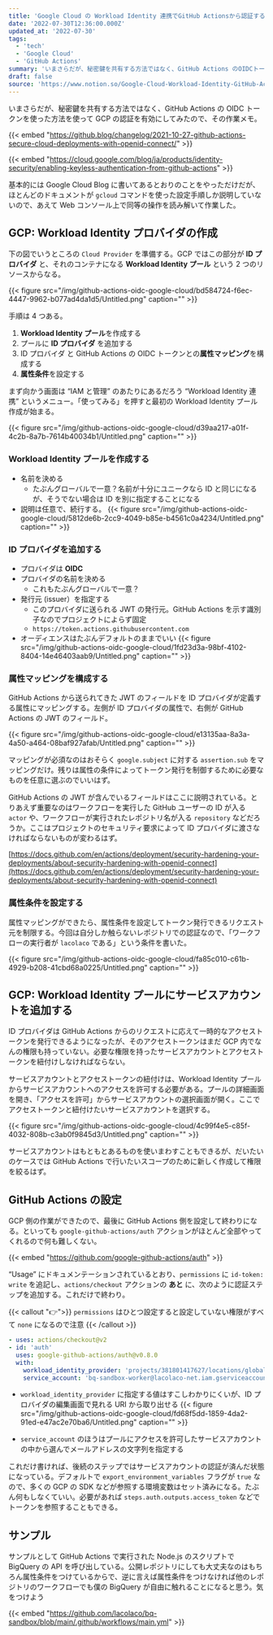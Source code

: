 ```yaml
---
title: 'Google Cloud の Workload Identity 連携でGitHub Actionsから認証する'
date: '2022-07-30T12:36:00.000Z'
updated_at: '2022-07-30'
tags:
  - 'tech'
  - 'Google Cloud'
  - 'GitHub Actions'
summary: 'いまさらだが、秘密鍵を共有する方法ではなく、GitHub Actions のOIDCトークンを使った方法を使ってGCPの認証を有効にしてみたので、その作業メモ。'
draft: false
source: 'https://www.notion.so/Google-Cloud-Workload-Identity-GitHub-Actions-2f780bc54f7d42d789fd8149884d8233'
---
```


いまさらだが、秘密鍵を共有する方法ではなく、GitHub Actions の OIDC トークンを使った方法を使って GCP の認証を有効にしてみたので、その作業メモ。

{{< embed "https://github.blog/changelog/2021-10-27-github-actions-secure-cloud-deployments-with-openid-connect/" >}}

{{< embed "https://cloud.google.com/blog/ja/products/identity-security/enabling-keyless-authentication-from-github-actions" >}}

基本的には Google Cloud Blog に書いてあるとおりのことをやっただけだが、ほとんどのドキュメントが `gcloud` コマンドを使った設定手順しか説明していないので、あえて Web コンソール上で同等の操作を読み解いて作業した。

## GCP: Workload Identity プロバイダの作成

下の図でいうところの `Cloud Provider` を準備する。GCP ではこの部分が **ID プロバイダ** と、それのコンテナになる **Workload Identity プール** という 2 つのリソースからなる。

{{< figure src="/img/github-actions-oidc-google-cloud/bd584724-f6ec-4447-9962-b077ad4da1d5/Untitled.png" caption="" >}}

手順は 4 つある。

1. **Workload Identity プール**を作成する
1. プールに **ID プロバイダ** を追加する
1. ID プロバイダ と GitHub Actions の OIDC トークンとの**属性マッピング**を構成する
1. **属性条件**を設定する

まず向かう画面は “IAM と管理” のあたりにあるだろう “Workload Identity 連携” というメニュー。「使ってみる」を押すと最初の Workload Identity プール作成が始まる。

{{< figure src="/img/github-actions-oidc-google-cloud/d39aa217-a01f-4c2b-8a7b-7614b40034b1/Untitled.png" caption="" >}}

### Workload Identity プールを作成する

- 名前を決める
  - たぶんグローバルで一意？名前が十分にユニークなら ID と同じになるが、そうでない場合は ID を別に指定することになる
- 説明は任意で、続行する。
  {{< figure src="/img/github-actions-oidc-google-cloud/5812de6b-2cc9-4049-b85e-b4561c0a4234/Untitled.png" caption="" >}}

### ID プロバイダを追加する

- プロバイダは **OIDC**
- プロバイダの名前を決める
  - これもたぶんグローバルで一意？
- 発行元 (issuer）を指定する
  - このプロバイダに送られる JWT の発行元。GitHub Actions を示す識別子なのでプロジェクトによらず固定
  - `https://token.actions.githubusercontent.com`
- オーディエンスはたぶんデフォルトのままでいい
  {{< figure src="/img/github-actions-oidc-google-cloud/1fd23d3a-98bf-4102-8404-14e46403aab9/Untitled.png" caption="" >}}

### 属性マッピングを構成する

GitHub Actions から送られてきた JWT のフィールドを ID プロバイダが定義する属性にマッピングする。左側が ID プロバイダの属性で、右側が GitHub Actions の JWT のフィールド。

{{< figure src="/img/github-actions-oidc-google-cloud/e13135aa-8a3a-4a50-a464-08baf927afab/Untitled.png" caption="" >}}

マッピングが必須なのはおそらく `google.subject` に対する `assertion.sub` をマッピングだけ。残りは属性の条件によってトークン発行を制御するために必要なものを任意に選ぶのでいいはず。

GitHub Actions の JWT が含んでいるフィールドはここに説明されている。とりあえず重要なのはワークフローを実行した GitHub ユーザーの ID が入る `actor` や、ワークフローが実行されたレポジトリ名が入る `repository` などだろうか。ここはプロジェクトのセキュリティ要求によって ID プロバイダに渡さなければならないものが変わるはず。

[https://docs.github.com/en/actions/deployment/security-hardening-your-deployments/about-security-hardening-with-openid-connect](https://docs.github.com/en/actions/deployment/security-hardening-your-deployments/about-security-hardening-with-openid-connect)

### 属性条件を設定する

属性マッピングができたら、属性条件を設定してトークン発行できるリクエスト元を制限する。今回は自分しか触らないレポジトリでの認証なので、「ワークフローの実行者が `lacolaco` である」という条件を書いた。

{{< figure src="/img/github-actions-oidc-google-cloud/fa85c010-c61b-4929-b208-41cbd68a0225/Untitled.png" caption="" >}}

## GCP: Workload Identity プールにサービスアカウントを追加する

ID プロバイダは GitHub Actions からのリクエストに応えて一時的なアクセストークンを発行できるようになったが、そのアクセストークンはまだ GCP 内でなんの権限も持っていない。必要な権限を持ったサービスアカウントとアクセストークンを紐付けしなければならない。

サービスアカウントとアクセストークンの紐付けは、Workload Identity プールからサービスアカウントへのアクセスを許可する必要がある。プールの詳細画面を開き、「アクセスを許可」からサービスアカウントの選択画面が開く。ここでアクセストークンと紐付けたいサービスアカウントを選択する。

{{< figure src="/img/github-actions-oidc-google-cloud/4c99f4e5-c85f-4032-808b-c3ab0f9845d3/Untitled.png" caption="" >}}

サービスアカウントはもともとあるものを使いまわすこともできるが、だいたいのケースでは GitHub Actions で行いたいスコープのために新しく作成して権限を絞るはず。

## GitHub Actions の設定

GCP 側の作業ができたので、最後に GitHub Actions 側を設定して終わりになる。といっても `google-github-actions/auth` アクションがほとんど全部やってくれるので何も難しくない。

{{< embed "https://github.com/google-github-actions/auth" >}}

“Usage” にドキュメンテーションされているとおり、`permissions` に `id-token: write` を追記し、`actions/checkout` アクションの **あと** に、次のように認証ステップを追加する。これだけで終わり。

{{< callout "👉">}}
`permissions` はひとつ設定すると設定していない権限がすべて `none` になるので注意
{{< /callout >}}

```yaml
- uses: actions/checkout@v2
- id: 'auth'
  uses: google-github-actions/auth@v0.8.0
  with:
    workload_identity_provider: 'projects/381801417627/locations/global/workloadIdentityPools/bq-sandbox-20220730/providers/bq-sandbox-provider-20220730'
    service_account: 'bq-sandbox-worker@lacolaco-net.iam.gserviceaccount.com'
```

- `workload_identity_provider` に指定する値はすこしわかりにくいが、ID プロバイダの編集画面で見れる URI から取り出せる
  {{< figure src="/img/github-actions-oidc-google-cloud/fd68f5dd-1859-4da2-91ed-e47ac2e70ba6/Untitled.png" caption="" >}}

- `service_account` のほうはプールにアクセスを許可したサービスアカウントの中から選んでメールアドレスの文字列を指定する

これだけ書ければ、後続のステップではサービスアカウントの認証が済んだ状態になっている。デフォルトで `export_environment_variables` フラグが `true` なので、多くの GCP の SDK などが参照する環境変数はセット済みになる。たぶん何もしなくていい。必要があれば `steps.auth.outputs.access_token` などでトークンを参照することもできる。

## サンプル

サンプルとして GitHub Actions で実行された Node.js のスクリプトで BigQuery の API を呼び出している。公開レポジトリにしても大丈夫なのはもちろん属性条件をつけているからで、逆に言えば属性条件をつけなければ他のレポジトリのワークフローでも僕の BigQuery が自由に触れることになると思う。気をつけよう

{{< embed "https://github.com/lacolaco/bq-sandbox/blob/main/.github/workflows/main.yml" >}}

